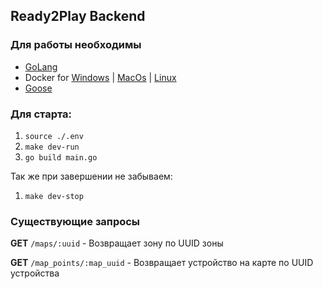 ## Ready2Play Backend

### Для работы необходимы
 - [GoLang](https://go.dev/doc/install)
 - Docker for [Windows](https://docs.docker.com/desktop/install/windows-install/) | [MacOs](https://docs.docker.com/desktop/install/mac-install/) | [Linux](https://docs.docker.com/desktop/install/linux-install/)
 - [Goose](https://github.com/pressly/goose)

### Для старта:
1. `source ./.env`
2. `make dev-run`
3. `go build main.go`

Так же при завершении не забываем:
1. `make dev-stop`

### Существующие запросы
**GET** `/maps/:uuid` - Возвращает зону по UUID зоны

**GET** `/map_points/:map_uuid` - Возвращает устройство на карте по UUID устройства

